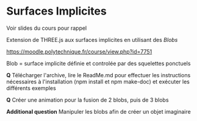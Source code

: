 # Surfaces Implicites

Voir slides du cours pour rappel 

Extension de THREE.js aux surfaces implicites en utilisant des *Blobs*

https://moodle.polytechnique.fr/course/view.php?id=7751

Blob = surface implicite définie et controlée par des squelettes ponctuels 

__Q__ Télécharger l'archive, lire le ReadMe.md pour effectuer les instructions nécessaires à l'installation (npm install et npm make-doc) et exécuter les différents exemples  

__Q__ Créer une animation pour la fusion de 2 blobs, puis de 3 blobs  

__Additional question__ Manipuler les blobs afin de créer un objet imaginaire 
